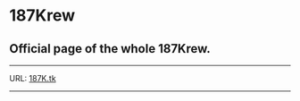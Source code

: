 <h1>
187Krew
</h1>
<h2>
Official page of the whole 187Krew.
</h2>
<hr />
<p style="text-alighn= center;">
URL: <a href="187k.tk">187K.tk</a>
</p>
<hr />
